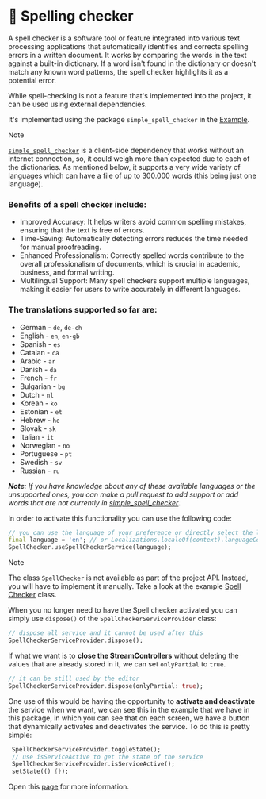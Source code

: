 # 📝 Spelling checker

A spell checker is a software tool or feature integrated into various text processing applications that automatically identifies and corrects spelling errors in a written document. It works by comparing the words in the text against a built-in dictionary. If a word isn't found in the dictionary or doesn't match any known word patterns, the spell checker highlights it as a potential error.

While spell-checking is not a feature that's implemented into the project, it can be used using external dependencies.

It's implemented using the package `simple_spell_checker` in the [Example](../example/).

> [!NOTE]
> [`simple_spell_checker`](https://pub.dev/packages/simple_spell_checker) is a client-side dependency that works without an internet connection, so, it could weigh more than expected due to each of the dictionaries. As mentioned below, it supports a very wide variety of languages which can have a file of up to 300.000 words (this being just one language).

### Benefits of a spell checker include:

* Improved Accuracy: It helps writers avoid common spelling mistakes, ensuring that the text is free of errors.
* Time-Saving: Automatically detecting errors reduces the time needed for manual proofreading.
* Enhanced Professionalism: Correctly spelled words contribute to the overall professionalism of documents, which is crucial in academic, business, and formal writing.
* Multilingual Support: Many spell checkers support multiple languages, making it easier for users to write accurately in different languages.

### The translations supported so far are:

* German - `de`, `de-ch` 
* English - `en`, `en-gb`
* Spanish - `es`
* Catalan - `ca`
* Arabic - `ar`
* Danish - `da`
* French - `fr`
* Bulgarian - `bg`
* Dutch - `nl`
* Korean - `ko`
* Estonian - `et`
* Hebrew - `he`
* Slovak - `sk`
* Italian - `it`
* Norwegian - `no`
* Portuguese - `pt`
* Swedish - `sv`
* Russian - `ru`

_**Note**: If you have knowledge about any of these available languages or the unsupported ones, you can make a pull request to add support or add words that are not currently in [simple_spell_checker](https://github.com/CatHood0/simple_spell_checker)_.

In order to activate this functionality you can use the following code:

```dart
// you can use the language of your preference or directly select the language of the operating system
final language = 'en'; // or Localizations.localeOf(context).languageCode
SpellChecker.useSpellCheckerService(language);
```

> [!NOTE]
> The class `SpellChecker` is not available as part of the project API. Instead, you will have to implement it manually. Take a look at the example [Spell Checker](../example/lib/spell_checker/spell_checker.dart) class.

When you no longer need to have the Spell checker activated you can simply use `dispose()` of the `SpellCheckerServiceProvider` class:

```dart
// dispose all service and it cannot be used after this
SpellCheckerServiceProvider.dispose();
```

If what we want is to **close the StreamControllers** without deleting the values that are already stored in it, we can set `onlyPartial` to `true`.

```dart
// it can be still used by the editor
SpellCheckerServiceProvider.dispose(onlyPartial: true);
```

One use of this would be having the opportunity to **activate and deactivate** the service when we want, we can see this in the example that we have in this package, in which you can see that on each screen, we have a button that dynamically activates and deactivates the service. To do this is pretty simple:

```dart
 SpellCheckerServiceProvider.toggleState();
 // use isServiceActive to get the state of the service
 SpellCheckerServiceProvider.isServiceActive();
 setState(() {});
```

Open this [page](https://pub.dev/packages/simple_spell_checker) for more information.